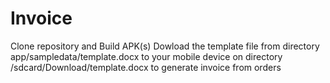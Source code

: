 # Invoice
 
Clone repository and Build APK(s)
Dowload the template file from directory app/sampledata/template.docx to your mobile device on directory /sdcard/Download/template.docx to generate invoice from orders
